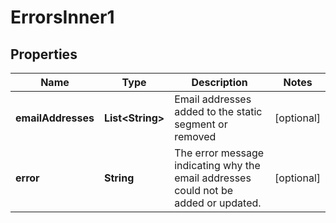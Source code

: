

# ErrorsInner1


## Properties

| Name | Type | Description | Notes |
|------------ | ------------- | ------------- | -------------|
|**emailAddresses** | **List&lt;String&gt;** | Email addresses added to the static segment or removed |  [optional] |
|**error** | **String** | The error message indicating why the email addresses could not be added or updated. |  [optional] |



